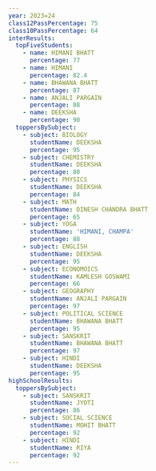 ```yaml
---
year: 2023=24
class12PassPercentage: 75
class10PassPercentage: 64
interResults:
  topFiveStudents:
    - name: HIMANI BHATT
      percentage: 77
    - name: HIMANI
      percentage: 82.4
    - name: BHAWANA BHATT
      percentage: 87
    - name: ANJALI PARGAIN
      percentage: 88
    - name: DEEKSHA
      percentage: 90
  toppersBySubject:
    - subject: BIOLOGY
      studentName: DEEKSHA
      percentage: 95
    - subject: CHEMISTRY
      studentName: DEEKSHA
      percentage: 80
    - subject: PHYSICS
      studentName: DEEKSHA
      percentage: 84
    - subject: MATH
      studentName: DINESH CHANDRA BHATT
      percentage: 65
    - subject: YOGA
      studentName: 'HIMANI, CHAMPA'
      percentage: 88
    - subject: ENGLISH
      studentName: DEEKSHA
      percentage: 95
    - subject: ECONOMOICS
      studentName: KAMLESH GOSWAMI
      percentage: 66
    - subject: GEOGRAPHY
      studentName: ANJALI PARGAIN
      percentage: 97
    - subject: POLITICAL SCIENCE
      studentName: BHAWANA BHATT
      percentage: 95
    - subject: SANSKRIT
      studentName: BHAWANA BHATT
      percentage: 97
    - subject: HINDI
      studentName: DEEKSHA
      percentage: 95
highSchoolResults:
  toppersBySubject:
    - subject: SANSKRIT
      studentName: JYOTI
      percentage: 86
    - subject: SOCIAL SCIENCE
      studentName: MOHIT BHATT
      percentage: 92
    - subject: HINDI
      studentName: RIYA
      percentage: 92
---
```


